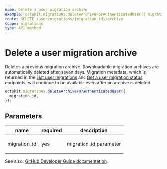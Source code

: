 ```yaml
---
name: Delete a user migration archive
example: octokit.migrations.deleteArchiveForAuthenticatedUser({ migration_id })
route: DELETE /user/migrations/{migration_id}/archive
scope: migrations
type: API method
---
```


# Delete a user migration archive

Deletes a previous migration archive. Downloadable migration archives are automatically deleted after seven days. Migration metadata, which is returned in the [List user migrations](https://docs.github.com/rest/reference/migrations#list-user-migrations) and [Get a user migration status](https://docs.github.com/rest/reference/migrations#get-a-user-migration-status) endpoints, will continue to be available even after an archive is deleted.

```js
octokit.migrations.deleteArchiveForAuthenticatedUser({
  migration_id,
});
```

## Parameters

<table>
  <thead>
    <tr>
      <th>name</th>
      <th>required</th>
      <th>description</th>
    </tr>
  </thead>
  <tbody>
    <tr><td>migration_id</td><td>yes</td><td>

migration_id parameter

</td></tr>
  </tbody>
</table>

See also: [GitHub Developer Guide documentation](https://docs.github.com/rest/reference/migrations#delete-a-user-migration-archive).
